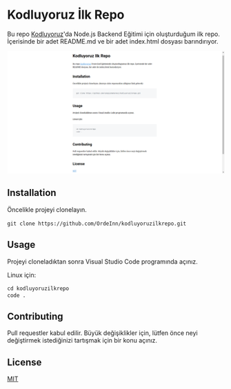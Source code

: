 # Kodluyoruz İlk Repo

Bu repo [Kodluyoruz](https://www.kodluyoruz.org/)'da Node.js Backend Eğitimi için oluşturduğum ilk repo. İçerisinde bir adet README.md ve bir adet index.html dosyası barındırıyor.

![markdown](https://raw.githubusercontent.com/Kodluyoruz/taskforce/main/git/odev1/figures/markdown.png)

## Installation

Öncelikle projeyi clonelayın. 

`git clone https://github.com/OrdeInn/kodluyoruzilkrepo.git`

## Usage

Projeyi cloneladıktan sonra Visual Studio Code programında açınız.

Linux için:

```
cd kodluyoruzilkrepo
code .
```

## Contributing

Pull requestler kabul edilir. Büyük değişiklikler için, lütfen önce neyi değiştirmek istediğinizi tartışmak için bir konu açınız.

## License

[MIT](https://choosealicense.com/licenses/mit/)